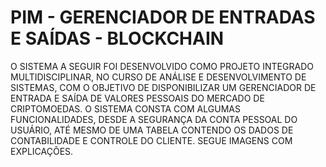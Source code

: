 # PIM - GERENCIADOR DE ENTRADAS E SAÍDAS - BLOCKCHAIN

O SISTEMA A SEGUIR FOI DESENVOLVIDO COMO PROJETO INTEGRADO MULTIDISCIPLINAR, NO CURSO DE ANÁLISE E DESENVOLVIMENTO DE SISTEMAS, COM O OBJETIVO DE DISPONIBILIZAR UM GERENCIADOR DE ENTRADA E SAÍDA DE VALORES PESSOAIS DO MERCADO DE CRIPTOMOEDAS.
O SISTEMA CONSTA COM ALGUMAS FUNCIONALIDADES, DESDE A SEGURANÇA DA CONTA PESSOAL DO USUÁRIO, ATÉ MESMO DE UMA TABELA CONTENDO OS DADOS DE CONTABILIDADE E CONTROLE DO CLIENTE.
SEGUE IMAGENS COM EXPLICAÇÕES.

